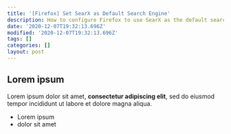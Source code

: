 ```yaml
---
title: '[Firefox] Set SearX as Default Search Engine'
description: How to configure Firefox to use SearX as the default search engine.
date: '2020-12-07T19:32:13.696Z'
modified: '2020-12-07T19:32:13.696Z'
tags: []
categories: []
layout: post
---
```

## Lorem ipsum

Lorem ipsum dolor sit amet, **consectetur adipiscing elit**, sed do eiusmod tempor incididunt ut labore et dolore magna aliqua.

- Lorem ipsum
- dolor sit amet
